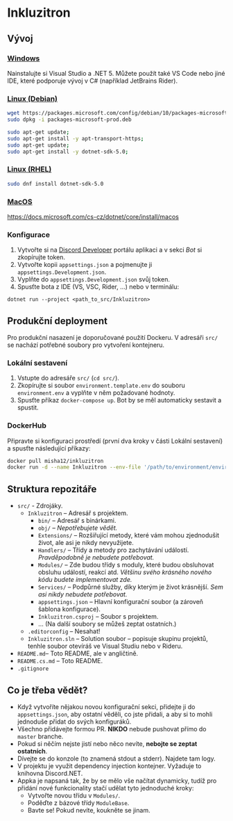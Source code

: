 # Inkluzitron

## Vývoj

### [Windows](https://docs.microsoft.com/en-us/dotnet/core/install/windows)

Nainstalujte si Visual Studio a .NET 5.
Můžete použít také VS Code nebo jiné IDE, které podporuje vývoj v C# (například JetBrains Rider).

### [Linux (Debian)](https://docs.microsoft.com/en-us/dotnet/core/install/linux-debian)

```sh
wget https://packages.microsoft.com/config/debian/10/packages-microsoft-prod.deb -O packages-microsoft-prod.deb
sudo dpkg -i packages-microsoft-prod.deb

sudo apt-get update;
sudo apt-get install -y apt-transport-https;
sudo apt-get update;
sudo apt-get install -y dotnet-sdk-5.0;
```

### [Linux (RHEL)](https://docs.microsoft.com/en-us/dotnet/core/install/linux-rhel)

```sh
sudo dnf install dotnet-sdk-5.0
```

### [MacOS](https://docs.microsoft.com/cs-cz/dotnet/core/install/macos)

https://docs.microsoft.com/cs-cz/dotnet/core/install/macos

### Konfigurace

1) Vytvořte si na [Discord Developer](https://discord.com/developers/docs/intro) portálu aplikaci a v sekci _Bot_ si zkopírujte token.
2) Vytvořte kopii `appsettings.json` a pojmenujte ji `appsettings.Development.json`.
3) Vyplňte do `appsettings.Development.json` svůj token.
4) Spusťte bota z IDE (VS, VSC, Rider, ...) nebo v terminálu:
```
dotnet run --project <path_to_src/Inkluzitron>
```

## Produkční deployment

Pro produkční nasazení je doporučované použití Dockeru. V adresáři `src/` se nachází potřebné soubory pro vytvoření kontejneru.

### Lokální sestavení

1) Vstupte do adresáře `src/` (`cd src/`).
2) Zkopírujte si soubor `environment.template.env` do souboru `environment.env` a vyplňte v něm požadované hodnoty.
3) Spusťte příkaz `docker-compose up`. Bot by se měl automaticky sestavit a spustit.

### DockerHub

Připravte si konfiguraci prostředí (první dva kroky v části Lokální sestavení) a spusťte následující příkazy:


```sh
docker pull misha12/inkluzitron
docker run -d --name Inkluzitron --env-file '/path/to/environment/environment.env' misha12/inkluzitron
```

## Struktura repozitáře

- `src/` - Zdrojáky.
  - `Inkluzitron` – Adresář s projektem.
    - `bin/` – Adresář s binárkami.
    - `obj/` – *Nepotřebujete vědět.*
    - `Extensions/` – Rozšiřující metody, které vám mohou zjednodušit život, ale asi je nikdy nevyužijete.
    - `Handlers/` – Třídy a metody pro zachytávání událostí. *Pravděpodobně je nebudete potřebovat.*
    - `Modules/` – Zde budou třídy s moduly, které budou obsluhovat obsluhu událostí, reakcí atd. *Většinu svého krásného nového kódu budete implementovat zde.*
    - `Services/` – Podpůrné služby, díky kterým je život krásnější. *Sem asi nikdy nebudete potřebovat.*
    - `appsettings.json` – Hlavní konfigurační soubor (a zároveň šablona konfigurace).
    - `Inkluzitron.csproj` – Soubor s projektem.
    - ... (Na další soubory se můžeš zeptat ostatních.)
  - `.editorconfig` – Nesahat!
  - `Inkluzitron.sln` – Solution soubor – popisuje skupinu projektů, tenhle soubor otevíráš ve Visual Studiu nebo v Rideru.
- `README.md`– Toto README, ale v angličtině.
- `README.cs.md` – Toto README.
- `.gitignore`

## Co je třeba vědět?

- Když vytvoříte nějakou novou konfigurační sekci, přidejte ji do `appsettings.json`, aby ostatní věděli, co jste přidali, a aby si to mohli jednoduše přidat do svých konfiguráků.
- Všechno přidávejte formou PR. **NIKDO** nebude pushovat přímo do `master` branche.
- Pokud si něčím nejste jistí nebo něco nevíte, **nebojte se zeptat ostatních**.
- Dívejte se do konzole (to znamená stdout a stderr). Najdete tam logy.
- V projektu je využit dependency injection kontejner. Vyžaduje to knihovna Discord.NET.
- Appka je napsaná tak, že by se mělo vše načítat dynamicky, tudíž pro přidání nové funkcionality stačí udělat tyto jednoduché kroky:
  - Vytvořte novou třídu v `Modules/`.
  - Poděďte z bázové třídy `ModuleBase`.
  - Bavte se! Pokud nevíte, koukněte se jinam.
